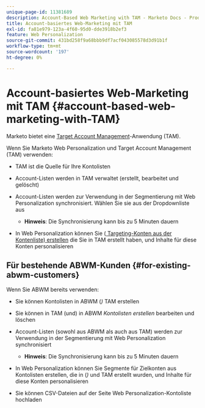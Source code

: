 ```yaml
---
unique-page-id: 11381689
description: Account-Based Web Marketing with TAM - Marketo Docs - Produktdokumentation
title: Account-basiertes Web-Marketing mit TAM
exl-id: fa81e979-123a-4f60-95d0-dde3918b2ef3
feature: Web Personalization
source-git-commit: 431bd258f9a68bbb9df7acf043085578d3d91b1f
workflow-type: tm+mt
source-wordcount: '197'
ht-degree: 0%

---
```


# Account-basiertes Web-Marketing mit TAM {#account-based-web-marketing-with-TAM}

Marketo bietet eine [Target Account Management](/help/marketo/product-docs/target-account-management/setup-tam/target-account-management-overview.md)-Anwendung (TAM).

Wenn Sie Marketo Web Personalization und Target Account Management (TAM) verwenden:

* TAM ist die Quelle für Ihre Kontolisten
* Account-Listen werden in TAM verwaltet (erstellt, bearbeitet und gelöscht)
* Account-Listen werden zur Verwendung in der Segmentierung mit Web Personalization synchronisiert. Wählen Sie sie aus der Dropdownliste aus

   * **Hinweis**: Die Synchronisierung kann bis zu 5 Minuten dauern

* In Web Personalization können Sie ([ Targeting-Konten aus der Kontenliste) erstellen](/help/marketo/product-docs/web-personalization/account-based-web-marketing/create-a-new-account-list.md) die Sie in TAM erstellt haben, und Inhalte für diese Konten personalisieren

## Für bestehende ABWM-Kunden {#for-existing-abwm-customers}

Wenn Sie ABWM bereits verwenden:

* Sie können Kontolisten in ABWM (_)_ TAM erstellen
* Sie können in TAM (und) in ABWM _Kontolisten erstellen_ bearbeiten und löschen
* Account-Listen (sowohl aus ABWM als auch aus TAM) werden zur Verwendung in der Segmentierung mit Web Personalization synchronisiert

   * **Hinweis**: Die Synchronisierung kann bis zu 5 Minuten dauern

* In Web Personalization können Sie Segmente für Zielkonten aus Kontolisten erstellen, die in (_)_ und TAM erstellt wurden, und Inhalte für diese Konten personalisieren
* Sie können CSV-Dateien auf der Seite Web Personalization-Kontoliste hochladen
